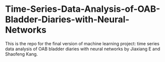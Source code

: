 # Time-Series-Data-Analysis-of-OAB-Bladder-Diaries-with-Neural-Networks
This is the repo for the final version of machine learning project: time series data analysis of OAB bladder diaries with neural networks by Jiaxiang E and Shaofeng Kang.
